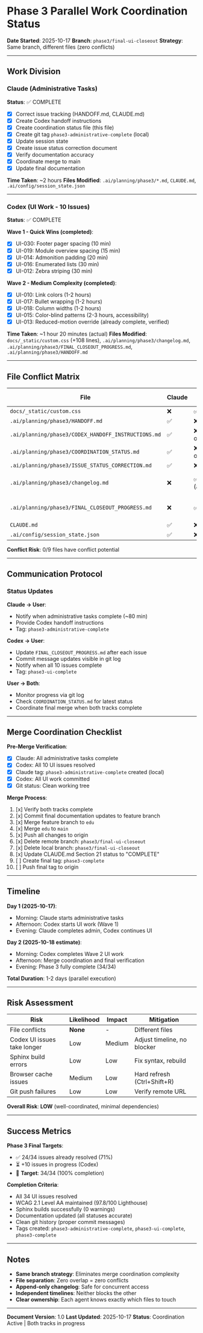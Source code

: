 # Phase 3 Parallel Work Coordination Status

**Date Started**: 2025-10-17
**Branch**: `phase3/final-ui-closeout`
**Strategy**: Same branch, different files (zero conflicts)

---

## Work Division

### Claude (Administrative Tasks)
**Status**: ✅ COMPLETE

- [x] Correct issue tracking (HANDOFF.md, CLAUDE.md)
- [x] Create Codex handoff instructions
- [x] Create coordination status file (this file)
- [x] Create git tag `phase3-administrative-complete` (local)
- [x] Update session state
- [x] Create issue status correction document
- [x] Verify documentation accuracy
- [x] Coordinate merge to main
- [x] Update final documentation

**Time Taken**: ~2 hours
**Files Modified**: `.ai/planning/phase3/*.md`, `CLAUDE.md`, `.ai/config/session_state.json`

---

### Codex (UI Work - 10 Issues)
**Status**: ✅ COMPLETE

**Wave 1 - Quick Wins (completed)**:
- [x] UI-030: Footer pager spacing (10 min)
- [x] UI-019: Module overview spacing (15 min)
- [x] UI-014: Admonition padding (20 min)
- [x] UI-016: Enumerated lists (30 min)
- [x] UI-012: Zebra striping (30 min)

**Wave 2 - Medium Complexity (completed)**:
- [x] UI-010: Link colors (1-2 hours)
- [x] UI-017: Bullet wrapping (1-2 hours)
- [x] UI-018: Column widths (1-2 hours)
- [x] UI-015: Color-blind patterns (2-3 hours, accessibility)
- [x] UI-013: Reduced-motion override (already complete, verified)

**Time Taken**: ~1 hour 20 minutes (actual)
**Files Modified**: `docs/_static/custom.css` (+108 lines), `.ai/planning/phase3/changelog.md`, `.ai/planning/phase3/FINAL_CLOSEOUT_PROGRESS.md`, `.ai/planning/phase3/HANDOFF.md`

---

## File Conflict Matrix

| File | Claude | Codex | Conflict Risk |
|------|--------|-------|---------------|
| `docs/_static/custom.css` | ❌ | ✅ | **None** |
| `.ai/planning/phase3/HANDOFF.md` | ✅ | ❌ | **None** |
| `.ai/planning/phase3/CODEX_HANDOFF_INSTRUCTIONS.md` | ✅ | ❌ (read only) | **None** |
| `.ai/planning/phase3/COORDINATION_STATUS.md` | ✅ | ❌ (read only) | **None** |
| `.ai/planning/phase3/ISSUE_STATUS_CORRECTION.md` | ✅ | ❌ | **None** |
| `.ai/planning/phase3/changelog.md` | ❌ | ✅ (append) | **None** (append-only) |
| `.ai/planning/phase3/FINAL_CLOSEOUT_PROGRESS.md` | ❌ | ✅ | **None** (Codex creates) |
| `CLAUDE.md` | ✅ | ❌ | **None** |
| `.ai/config/session_state.json` | ✅ | ❌ | **None** |

**Conflict Risk**: 0/9 files have conflict potential

---

## Communication Protocol

### Status Updates

**Claude → User**:
- Notify when administrative tasks complete (~80 min)
- Provide Codex handoff instructions
- Tag: `phase3-administrative-complete`

**Codex → User**:
- Update `FINAL_CLOSEOUT_PROGRESS.md` after each issue
- Commit message updates visible in git log
- Notify when all 10 issues complete
- Tag: `phase3-ui-complete`

**User → Both**:
- Monitor progress via git log
- Check `COORDINATION_STATUS.md` for latest status
- Coordinate final merge when both tracks complete

---

## Merge Coordination Checklist

**Pre-Merge Verification**:
- [x] Claude: All administrative tasks complete
- [x] Codex: All 10 UI issues resolved
- [x] Claude tag: `phase3-administrative-complete` created (local)
- [x] Codex: All UI work committed
- [x] Git status: Clean working tree

**Merge Process**:
1. [x] Verify both tracks complete
2. [x] Commit final documentation updates to feature branch
3. [x] Merge feature branch to `edu`
4. [x] Merge `edu` to `main`
5. [x] Push all changes to origin
6. [x] Delete remote branch: `phase3/final-ui-closeout`
7. [x] Delete local branch: `phase3/final-ui-closeout`
8. [x] Update CLAUDE.md Section 21 status to "COMPLETE"
9. [ ] Create final tag: `phase3-complete`
10. [ ] Push final tag to origin

---

## Timeline

**Day 1 (2025-10-17)**:
- Morning: Claude starts administrative tasks
- Afternoon: Codex starts UI work (Wave 1)
- Evening: Claude completes admin, Codex continues UI

**Day 2 (2025-10-18 estimate)**:
- Morning: Codex completes Wave 2 UI work
- Afternoon: Merge coordination and final verification
- Evening: Phase 3 fully complete (34/34)

**Total Duration**: 1-2 days (parallel execution)

---

## Risk Assessment

| Risk | Likelihood | Impact | Mitigation |
|------|------------|--------|------------|
| File conflicts | **None** | - | Different files |
| Codex UI issues take longer | Low | Medium | Adjust timeline, no blocker |
| Sphinx build errors | Low | Low | Fix syntax, rebuild |
| Browser cache issues | Medium | Low | Hard refresh (Ctrl+Shift+R) |
| Git push failures | Low | Low | Verify remote URL |

**Overall Risk**: **LOW** (well-coordinated, minimal dependencies)

---

## Success Metrics

**Phase 3 Final Targets**:
- ✅ 24/34 issues already resolved (71%)
- ⏳ +10 issues in progress (Codex)
- 🎯 **Target**: 34/34 (100% completion)

**Completion Criteria**:
- All 34 UI issues resolved
- WCAG 2.1 Level AA maintained (97.8/100 Lighthouse)
- Sphinx builds successfully (0 warnings)
- Documentation updated (all statuses accurate)
- Clean git history (proper commit messages)
- Tags created: `phase3-administrative-complete`, `phase3-ui-complete`, `phase3-complete`

---

## Notes

- **Same branch strategy**: Eliminates merge coordination complexity
- **File separation**: Zero overlap = zero conflicts
- **Append-only changelog**: Safe for concurrent access
- **Independent timelines**: Neither blocks the other
- **Clear ownership**: Each agent knows exactly which files to touch

---

**Document Version**: 1.0
**Last Updated**: 2025-10-17
**Status**: Coordination Active | Both tracks in progress
